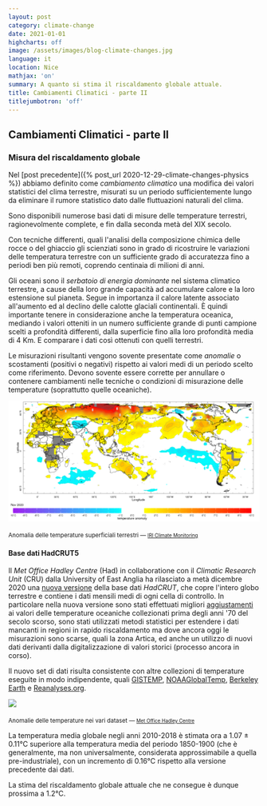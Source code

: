 ```yaml
---
layout: post
category: climate-change
date: 2021-01-01
highcharts: off
image: /assets/images/blog-climate-changes.jpg
language: it
location: Nice
mathjax: 'on'
summary: A quanto si stima il riscaldamento globale attuale.
title: Cambiamenti Climatici - parte II
titlejumbotron: 'off'
---
```


## Cambiamenti Climatici - parte II
### Misura del riscaldamento globale

Nel [post precedente]({% post_url 2020-12-29-climate-changes-physics %})
abbiamo definito come *cambiamento climatico* una modifica dei valori statistici del clima
terrestre, misurati su un periodo sufficientemente lungo da eliminare il rumore statistico
dato dalle fluttuazioni naturali del clima.

Sono disponibili numerose basi dati di misure delle temperature terrestri, ragionevolmente
complete, e fin dalla seconda metà del XIX secolo.

<div class="bd-callout bd-callout-info">
<p>
Con tecniche differenti, quali l'analisi della composizione chimica delle rocce o del ghiaccio
gli scienziati sono in grado di ricostruire le variazioni delle temperatura terrestre con un
sufficiente grado di accuratezza fino a periodi ben più remoti, coprendo centinaia di milioni
di anni.
</p>
</div>

Gli oceani sono il *serbatoio di energia dominante* nel sistema climatico terrestre, a cause della
loro grande capacità ad accumulare calore e la loro estensione sul pianeta.
Segue in importanza il calore latente associato all'aumento ed al declino delle calotte glaciali
continentali.
È quindi importante tenere in considerazione anche la temperatura oceanica, mediando i valori
otteniti in un numero sufficiente grande di punti campione scelti a profondità differenti, dalla
superficie fino alla loro profondità media di 4 Km.
E comparare i dati così ottenuti con quelli terrestri.

Le misurazioni risultanti vengono sovente presentate come *anomalie* o scostamenti (positivi o
negativi) rispetto ai valori medi di un periodo scelto come riferimento.
Devono sovente essere corrette per annullare o contenere cambiamenti nelle tecniche o condizioni
di misurazione delle temperature (soprattutto quelle oceaniche).

<div class="pb-2">
<img src="/assets/images/blog-monthly-surface-air-temperature-anomaly.png"
     class="mx-auto d-block img-fluid">
<p class="text-center"><small>
Anomalia delle temperature superficiali terrestri &mdash;
<a href="http://iridl.ldeo.columbia.edu/maproom/Global/Atm_Temp/Anomaly.html">
<small>IRI Climate Monitoring</small></a>
</small></p>
</div>

#### Base dati HadCRUT5

Il *Met Office Hadley Centre* (Had) in collaboratione con il *Climatic Research Unit* (CRU) dalla
University of East Anglia ha rilasciato a metà dicembre 2020 una
[nuova versione](https://www.metoffice.gov.uk/hadobs/hadcrut5/) della base dati *HadCRUT*, che
copre l'intero globo terrestre e contiene i dati mensili medi di ogni cella di controllo.
In particolare nella nuova versione sono stati effettuati migliori
[aggiustamenti](https://www.metoffice.gov.uk/hadobs/hadsst4/) ai valori delle temperature oceaniche
collezionati prima degli anni '70 del secolo scorso, sono stati utilizzati metodi statistici per
estendere i dati mancanti in regioni in rapido riscaldamento ma dove ancora oggi le misurazioni
sono scarse, quali la zona Artica, ed anche un utilizzo di nuovi dati derivanti dalla
digitalizzazione di valori storici (processo ancora in corso).

Il nuovo set di dati risulta consistente con altre collezioni di temperature eseguite in modo
indipendente, quali [GISTEMP](https://data.giss.nasa.gov/gistemp/),
[NOAAGlobalTemp](https://www.ncdc.noaa.gov/data-access/marineocean-data/noaa-global-surface-temperature-noaaglobaltemp),
[Berkeley Earth](http://berkeleyearth.org/) e [Reanalyses.org](https://reanalyses.org/).

<div class="pb-2">
<img src="https://www.metoffice.gov.uk/hadobs/hadcrut5/figures/HadCRUT5_figure_7.png"
     class="mx-auto d-block img-fluid">
<p class="text-center"><small>
Anomalie delle temperature nei vari dataset &mdash;
<a href="https://www.metoffice.gov.uk/hadobs/hadcrut5/">
<small>Met Office Hadley Centre</small></a>
</small></p>
</div>

La temperatura media globale negli anni 2010-2018 è stimata ora a 1.07 ± 0.11°C superiore alla
temperatura media del periodo 1850-1900 (che è generalmente, ma non universalmente, considerata
approssimabile a quella pre-industriale), con un incremento di 0.16°C rispetto alla versione
precedente dai dati.

<div class="bd-callout bd-callout-warning">
<p>
La stima del riscaldamento globale attuale che ne consegue è dunque prossima a 1.2°C.
</p>
</div>
